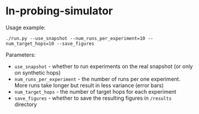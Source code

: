 # ln-probing-simulator

Usage example:

```
./run.py --use_snapshot --num_runs_per_experiment=10 --num_target_hops=10 --save_figures
```

Parameters:

* `use_snapshot` - whether to run experiments on the real snapshot (or only on synthetic hops)
* `num_runs_per_experiment` - the number of runs per one experiment. More runs take longer but result in less variance (error bars)
* `num_target_hops` - the number of target hops for each experiment
* `save_figures` - whether to save the resulting figures in `/results` directory